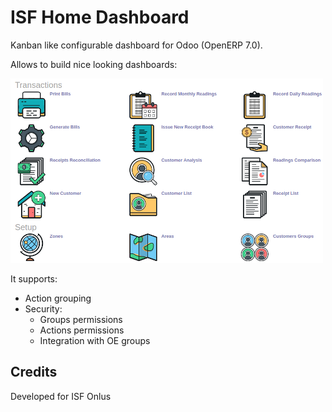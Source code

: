 # ISF Home Dashboard

Kanban like configurable dashboard for Odoo (OpenERP 7.0).

Allows to build nice looking dashboards:

<img src="demo/demo.png" width="500px" />

It supports:
- Action grouping
- Security:
    - Groups permissions
    - Actions permissions
    - Integration with OE groups

## Credits

Developed for ISF Onlus
